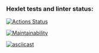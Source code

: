 ### Hexlet tests and linter status:
[![Actions Status](https://github.com/ButMaxim/python-project-49/actions/workflows/hexlet-check.yml/badge.svg)](https://github.com/ButMaxim/python-project-49/actions)

[![Maintainability](https://api.codeclimate.com/v1/badges/25f15ad33441ef6c9cea/maintainability)](https://codeclimate.com/github/ButMaxim/python-project-49/maintainability)

[![asciicast](https://asciinema.org/a/622536.svg)](https://asciinema.org/a/622536)
